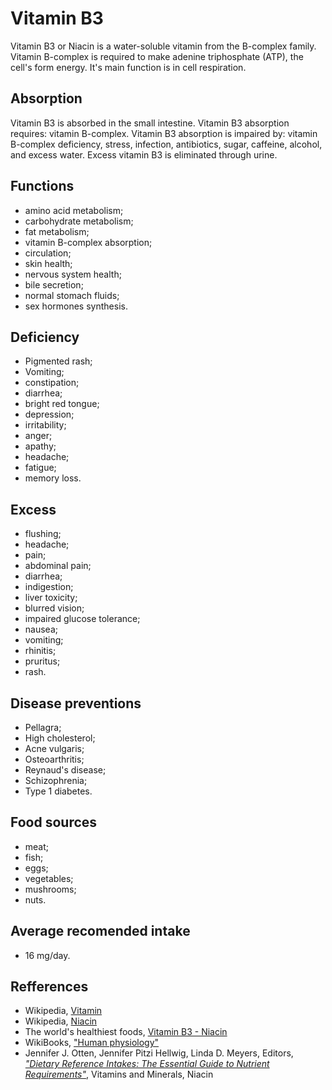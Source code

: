 # Vitamin B3
Vitamin B3 or Niacin is a water-soluble vitamin from the B-complex family. Vitamin B-complex is required to make adenine triphosphate (ATP), 
the cell's form energy. It's main function is in cell respiration.

## Absorption
Vitamin B3 is absorbed in the small intestine.
Vitamin B3 absorption requires: vitamin B-complex.
Vitamin B3 absorption is impaired by: vitamin B-complex deficiency, stress, infection, antibiotics, sugar, caffeine, alcohol, and excess water. 
Excess vitamin B3 is eliminated through urine.

## Functions
- amino acid metabolism;
- carbohydrate metabolism;
- fat metabolism;
- vitamin B-complex absorption;
- circulation;
- skin health;
- nervous system health;
- bile secretion;
- normal stomach fluids;
- sex hormones synthesis.

## Deficiency
- Pigmented rash;
- Vomiting;
- constipation;
- diarrhea;
- bright red tongue;
- depression;
- irritability;
- anger;
- apathy;
- headache;
- fatigue;
- memory loss.

## Excess
- flushing;
- headache;
- pain;
- abdominal pain;
- diarrhea;
- indigestion;
- liver toxicity;
- blurred vision;
- impaired glucose tolerance;
- nausea;
- vomiting;
- rhinitis;
- pruritus;
- rash.

## Disease preventions
- Pellagra;
- High cholesterol;
- Acne vulgaris;
- Osteoarthritis;
- Reynaud's disease;
- Schizophrenia;
- Type 1 diabetes.

## Food sources
- meat;
- fish;
- eggs;
- vegetables;
- mushrooms;
- nuts.

## Average recomended intake
- 16 mg/day.

## Refferences
- Wikipedia, [Vitamin](https://en.wikipedia.org/wiki/Vitamin)
- Wikipedia, [Niacin](https://en.wikipedia.org/wiki/Niacin)
- The world's healthiest foods, [Vitamin B3 - Niacin](http://www.whfoods.com/genpage.php?tname=nutrient&dbid=83)
- WikiBooks, ["Human physiology"](https://en.wikibooks.org/wiki/Human_Physiology/Nutrition#Vitamins)
- Jennifer J. Otten, Jennifer Pitzi Hellwig, Linda D. Meyers, Editors, [_"Dietary Reference Intakes: The Essential Guide to Nutrient Requirements"_](https://www.amazon.com/Dietary-Reference-Intakes-Essential-Requirements/dp/0309157420), Vitamins and Minerals, Niacin
